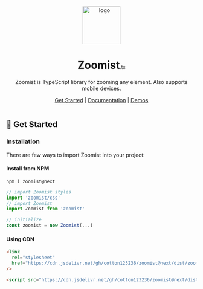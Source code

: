 <div align="center">
  <img src="https://i.imgur.com/fHxO8Fl.png" width="100px" height="100px" alt="logo" />
  <h1>Zoomist<span style="font-size: 14px; font-weight: 300;">.ts</span></h1>
  <p>Zoomist is TypeScript library for zooming any element. Also supports mobile devices.</p>
</div>

<p align="center">
  <a href="">Get Started</a> |
  <a href="">Documentation</a> |
  <a href="">Demos</a>
</p>

<div align="center">
  <a aria-label="NPM version" href="https://github.com/cotton123236/zoomist-ts">
    <img alt="" src="https://img.shields.io/badge/dynamic/json?url=https%3A%2F%2Fraw.githubusercontent.com%2Fcotton123236%2Fzoomist%2Fnext%2Fpackage.json&query=%24.version&style=for-the-badge&label=NPM&color=black
">
  </a>
</div>

## 🚀 Get Started

### Installation
There are few ways to import Zoomist into your project:

#### Install from NPM
```
npm i zoomist@next
```

```js
// import Zoomist styles
import 'zoomist/css'
// import Zoomist
import Zoomist from 'zoomist'

// initialize
const zoomist = new Zoomist(...)
```

#### Using CDN
```html
<link
  rel="stylesheet"
  href="https://cdn.jsdelivr.net/gh/cotton123236/zoomist@next/dist/zoomist.css"
/>

<script src="https://cdn.jsdelivr.net/gh/cotton123236/zoomist@next/dist/zoomist.umd.cjs"></script>
```